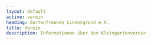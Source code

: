 ```yaml
---
layout: default
active: verein
heading: Gartenfreunde Lindengrund e.V.
title: Verein
description: Informationen über den Kleingartenverein
---
```



